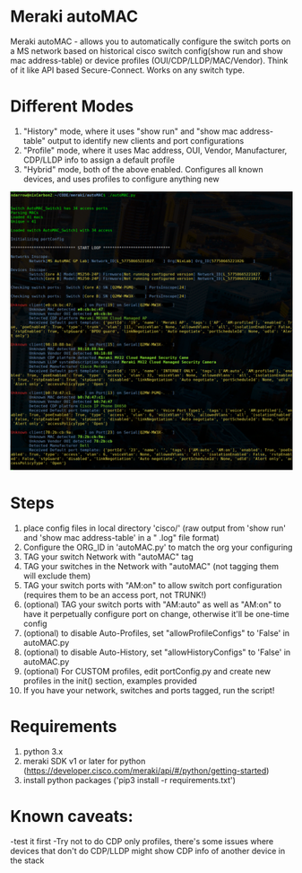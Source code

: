 # Meraki autoMAC
Meraki autoMAC - allows you to automatically configure the switch ports on a MS network based on historical cisco switch config(show run and show mac address-table) or device profiles (OUI/CDP/LLDP/MAC/Vendor). Think of it like API based Secure-Connect. Works on any switch type.

# Different Modes
1. "History" mode, where it uses "show run" and "show mac address-table" output to identify new clients and port configurations
2. "Profile" mode, where it uses Mac address, OUI, Vendor, Manufacturer, CDP/LLDP info to assign a default profile
3. "Hybrid" mode, both of the above enabled. Configures all known devices, and uses profiles to configure anything new 


![autoMAC Profile Mode](images/autoMAC.png)

# Steps
1. place config files in local directory 'cisco/' (raw output from 'show run' and 'show mac address-table' in a "<IP> <NAME>.log" file format)
2. Configure the ORG_ID in 'autoMAC.py' to match the org your configuring
3. TAG your switch Network with "autoMAC" tag
4. TAG your switches in the Network with "autoMAC" (not tagging them will exclude them)
5. TAG your switch ports with "AM:on" to allow switch port configuration (requires them to be an access port, not TRUNK!)
6. (optional) TAG your switch ports with "AM:auto" as well as "AM:on" to have it perpetually configure port on change, otherwise it'll be one-time config
7. (optional) to disable Auto-Profiles, set "allowProfileConfigs" to 'False' in autoMAC.py
8. (optional) to disable Auto-History, set "allowHistoryConfigs" to 'False' in autoMAC.py
9. (optional) For CUSTOM profiles, edit portConfig.py and create new profiles in the init() section, examples provided
10. If you have your network, switches and ports tagged, run the script!
  
# Requirements
1. python 3.x
2. meraki SDK v1 or later for python (https://developer.cisco.com/meraki/api/#/python/getting-started)
3. install python packages ('pip3 install -r requirements.txt')

# Known caveats:
-test it first
-Try not to do CDP only profiles, there's some issues where devices that don't do CDP/LLDP might show CDP info of another device in the stack


